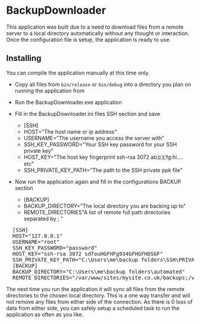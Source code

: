 # BackupDownloader

This application was built due to a need to download files from a remote server to a local directory automatically without any thought or interaction. Once the configuration file is setup, the application is ready to use.

## Installing

You can compile the application manually at this time only. 

- Copy all files from `bin/release` or `bin/debug` into a directory you plan on running the application from
- Run the BackupDownloader.exe application
- Fill in the BackupDownloader.ini files SSH section and save
  - [SSH]
  - HOST="The host name or ip address"
  - USERNAME="The username you access the server with"
  - SSH_KEY_PASSWORD="Your SSH key password for your SSH private key"
  - HOST_KEY="The host key fingerprint ssh-rsa 3072 ab:de:fg:hi.... etc"
  - SSH_PRIVATE_KEY_PATH="The path to the SSH private ppk file"

- Now run the application again and fill in the configurations BACKUP section
  - [BACKUP]
  - BACKUP_DIRECTORY="The local directory you are backing up to"
  - REMOTE_DIRECTORIES"A list of remote full path directories separated by ; "

<pre>
  [SSH]
  HOST="127.0.0.1"
  USERNAME="root"
  SSH_KEY_PASSWORD="password"
  HOST_KEY="ssh-rsa 3072 sdfouHGFHFg934GFHGFHDSGF"
  SSH_PRIVATE_KEY_PATH="C:\Users\me\backup folders\SSH\PRIVATE.ppk"
  [BACKUP]
  BACKUP_DIRECTORY="C:\Users\me\backup folders\automated"
  REMOTE_DIRECTORIES="/var/www/sites/mysite.co.uk/backups;/var/www/sites/mysecondsite.co.uk/backups"
</pre>

The next time you run the application it will sync all files from the remote directories to the chosen local directory. This is a one way transfer and will not remove any files from either side of the connection. As there is 0 loss of data from either side, you can safely setup a scheduled task to run the application as often as you like.
